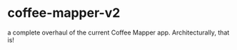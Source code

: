 # coffee-mapper-v2
a complete overhaul of the current Coffee Mapper app. Architecturally, that is! 
